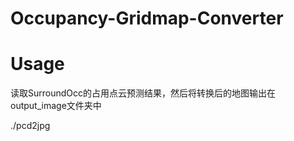 # Occupancy-Gridmap-Converter

# Usage

读取SurroundOcc的占用点云预测结果，然后将转换后的地图输出在output_image文件夹中

./pcd2jpg





